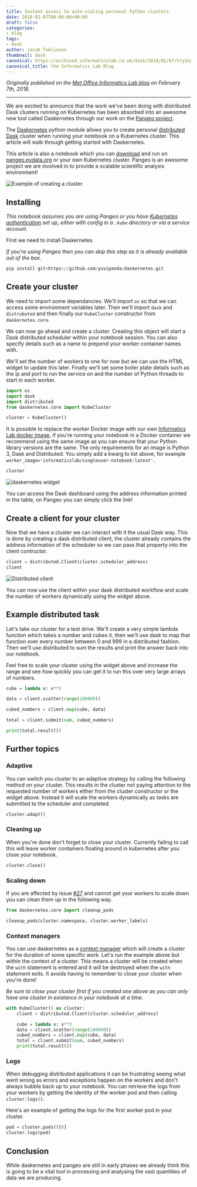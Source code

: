 ```yaml
---
title: Instant access to auto-scaling personal Python clusters
date: 2018-02-07T00:00:00+00:00
draft: false
categories:
- blog
tags:
- dask
author: Jacob Tomlinson
thumbnail: dask
canonical: https://archived.informaticslab.co.uk/dask/2018/02/07/trying-out-daskernetes.html
canonical_title: the Informatics Lab Blog
---
```


_Originally published on the [Met Office Informatics Lab blog](https://archived.informaticslab.co.uk/dask/2018/02/07/trying-out-daskernetes.html) on February 7th, 2018._

---

We are excited to announce that the work we've been doing with distributed Dask clusters running on Kubernetes has been absorbed into an awesome new tool called Daskernetes through our work on the [Pangeo project](http://matthewrocklin.com/blog/work/2018/01/22/pangeo-2).

The [Daskernetes](https://github.com/dask/daskernetes) python module allows you to create personal [distributed Dask](https://distributed.readthedocs.io/en/latest/) cluster when running your notebook on a Kubernetes cluster. This article will walk through getting started with Daskernetes.

This article is also a notebook which you can [download](https://gist.github.com/jacobtomlinson/f4365393463fc3247f494673de110263) and run on [pangeo.pydata.org](http://pangeo.pydata.org) or your own Kubernetes cluster. Pangeo is an awesome project we are involved in to provide a scalable scientific analysis environment!

![Example of creating a cluster](https://i.imgur.com/pmorYzth.png)

## Installing

_This notebook assumes you are using Pangeo or you have [Kubernetes authentication](https://kubernetes.io/docs/admin/accessing-the-api/) set up, either with config in a `.kube` directory or via a service account._

First we need to install Daskernetes.

_If you're using Pangeo then you can skip this step as it is already available out of the box._


```python
pip install git+https://github.com/yuvipanda/daskernetes.git
```

## Create your cluster

We need to import some dependancies. We'll import `os` so that we can access some environment variables later. Then we'll import `dask` and `distrubuted` and then finally our `KubeCluster` constructor from `daskernetes.core`.

We can now go ahead and create a cluster. Creating this object will start a Dask distributed scheduler within your notebook session. You can also specify details such as a name to prepend your worker container names with.

We'll set the number of workers to one for now but we can use the HTML widget to update this later. Finally we'll set some boiler plate details such as the ip and port to run the service on and the number of Python threads to start in each worker.


```python
import os
import dask
import distributed
from daskernetes.core import KubeCluster

cluster = KubeCluster()
```

It is possible to replace the worker Docker image with our own [Informatics Lab docker image](https://github.com/met-office-lab/singleuser-notebook), if you're running your notebook in a Docker container we recommend using the same image as you can ensure that your Python library versions are the same. The only requirements for an image is Python 3, Dask and Distributed. You simply add a kwarg to list above, for example `worker_image='informaticslab/singleuser-notebook:latest'`.


```python
cluster
```

![daskernetes widget](https://i.imgur.com/QQYid7Sh.png)

You can access the Dask dashboard using the address information printed in the table, on Pangeo you can simply click the link!


## Create a client for your cluster
Now that we have a cluster we can interact with it the usual Dask way. This is done by creating a dask distributed client, the cluster already contains the address information of the scheduler so we can pass that property into the client contructor.


```python
client = distributed.Client(cluster.scheduler_address)
client
```

![Distributed client](https://i.imgur.com/1TFeehRh.png)

You can now use the client within your dask distributed workflow and scale the number of workers dynamically using the widget above.

## Example distributed task
Let's take our cluster for a test drive. We'll create a very simple lambda function which takes a number and cubes it, then we'll use dask to map that function over every number between 0 and 999 in a distributed fashion. Then we'll use distributed to sum the results and print the answer back into our notebook.

Feel free to scale your cluster using the widget above and increase the range and see how quickly you can get it to run this over very large arrays of numbers.


```python
cube = lambda x: x**3

data = client.scatter(range(100000))

cubed_numbers = client.map(cube, data)

total = client.submit(sum, cubed_numbers)

print(total.result())
```

## Further topics

### Adaptive
You can switch you cluster to an adaptive strategy by calling the following method on your cluster. This results in the cluster not paying attention to the requested number of workers either from the cluster constructor or the widget above. Instead it will scale the workers dynamically as tasks are submitted to the scheduler and completed.


```python
cluster.adapt()
```

### Cleaning up
When you're done don't forget to close your cluster. Currently failing to call this will leave worker containers floating around in kubernetes after you close your notebook.


```python
cluster.close()
```

### Scaling down
If you are affected by issue [#27](https://github.com/dask/daskernetes/issues/27) and cannot get your workers to scale down you can clean them up in the following way.


```python
from daskernetes.core import cleanup_pods

cleanup_pods(cluster.namespace, cluster.worker_labels)
```

### Context managers
You can use daskernetes as a [context manager](https://docs.python.org/3/library/contextlib.html) which will create a cluster for the duration of some specific work. Let's run the example above but within the context of a cluster. This means a cluster will be created when the `with` statement is entered and it will be destroyed when the `with` statement exits. It avoids having to remember to close your cluster when you're done!

_Be sure to close your cluster first if you created one above as you can only have one cluster in existance in your notebook at a time._


```python
with KubeCluster() as cluster:
    client = distributed.Client(cluster.scheduler_address)

    cube = lambda x: x**3
    data = client.scatter(range(100000))
    cubed_numbers = client.map(cube, data)
    total = client.submit(sum, cubed_numbers)
    print(total.result())
```

### Logs
When debugging distributed applications it can be frustrating seeing what went wrong as errors and exceptions happen on the workers and don't always bubble back up to your notebook. You can retrieve the logs from your workers by getting the identity of the worker pod and then calling `cluster.logs()`.

Here's an example of getting the logs for the first worker pod in your cluster.


```python
pod = cluster.pods()[0]
cluster.logs(pod)
```

## Conclusion

While daskernetes and pangeo are still in early phases we already think this is going to be a vital tool in processing and analysing the vast quantities of data we are producing.
